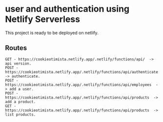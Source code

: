# user and authentication using Netlify Serverless

This project is ready to be deployed on netlify.

## Routes

````
GET - https://cookieotimista.netlify.app/.netlify/functions/api/  -> api version.
POST - https://cookieotimista.netlify.app/.netlify/functions/api/authenticate  -> authenticate.
POST - https://cookieotimista.netlify.app/.netlify/functions/api/employees  -> add a user.
POST - https://cookieotimista.netlify.app/.netlify/functions/api/products  -> add a product.
GET - https://cookieotimista.netlify.app/.netlify/functions/api/products  -> list products.
````
